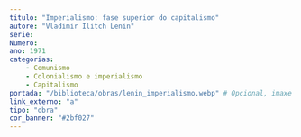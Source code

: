 ```yaml
---
titulo: "Imperialismo: fase superior do capitalismo"
autore: "Vladimir Ilitch Lenin"
serie:
Numero:
ano: 1971
categorias:
    - Comunismo
    - Colonialismo e imperialismo
    - Capitalismo
portada: "/biblioteca/obras/lenin_imperialismo.webp" # Opcional, imaxe da portada
link_externo: "a"
tipo: "obra"
cor_banner: "#2bf027"
---
```

